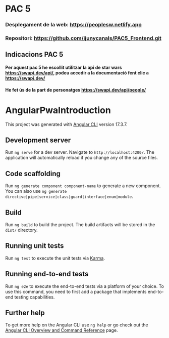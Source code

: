 # PAC 5

### Desplegament de la web: https://peoplesw.netlify.app
### Repositori: https://github.com/jjunycanals/PAC5_Frontend.git

## Indicacions PAC 5
#### Per aquest pac 5 he escollit utilitzar la api de star wars https://swapi.dev/api/, podeu accedir a la documentació fent clic a https://swapi.dev/

#### He fet ús de la part de personatges https://swapi.dev/api/people/


# AngularPwaIntroduction

This project was generated with [Angular CLI](https://github.com/angular/angular-cli) version 17.3.7.

## Development server

Run `ng serve` for a dev server. Navigate to `http://localhost:4200/`. The application will automatically reload if you change any of the source files.

## Code scaffolding

Run `ng generate component component-name` to generate a new component. You can also use `ng generate directive|pipe|service|class|guard|interface|enum|module`.

## Build

Run `ng build` to build the project. The build artifacts will be stored in the `dist/` directory.

## Running unit tests

Run `ng test` to execute the unit tests via [Karma](https://karma-runner.github.io).

## Running end-to-end tests

Run `ng e2e` to execute the end-to-end tests via a platform of your choice. To use this command, you need to first add a package that implements end-to-end testing capabilities.

## Further help

To get more help on the Angular CLI use `ng help` or go check out the [Angular CLI Overview and Command Reference](https://angular.io/cli) page.
